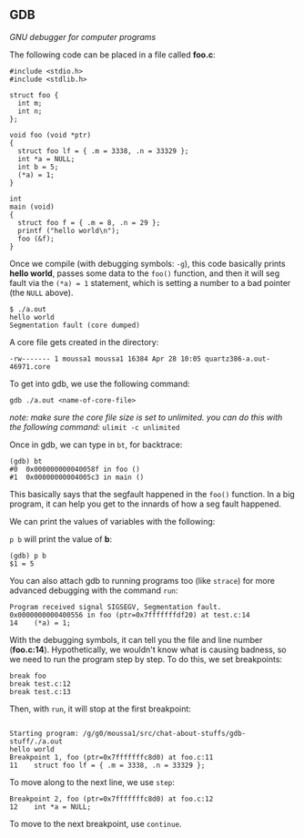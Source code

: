 ## GDB

_GNU debugger for computer programs_

The following code can be placed in a file called **foo.c**:
```
#include <stdio.h>
#include <stdlib.h>

struct foo {
  int m;
  int n;
};

void foo (void *ptr)
{
  struct foo lf = { .m = 3338, .n = 33329 };
  int *a = NULL;
  int b = 5;
  (*a) = 1;
}

int
main (void)
{
  struct foo f = { .m = 8, .n = 29 };
  printf ("hello world\n");
  foo (&f);
}
```

Once we compile (with debugging symbols: `-g`), this code basically prints **hello world**, passes some data to the `foo()` function, and then it will seg fault via the `(*a) = 1` statement, which is setting a number to a bad pointer (the `NULL` above).

```
$ ./a.out
hello world
Segmentation fault (core dumped)
```

A core file gets created in the directory:

```
-rw------- 1 moussa1 moussa1 16384 Apr 28 10:05 quartz386-a.out-46971.core
```

To get into gdb, we use the following command:

`gdb ./a.out <name-of-core-file>`

_note: make sure the core file size is set to unlimited. you can do this with the following command:_ `ulimit -c unlimited`

Once in gdb, we can type in `bt`, for backtrace:

```
(gdb) bt
#0  0x000000000040058f in foo ()
#1  0x00000000004005c3 in main ()
```

This basically says that the segfault happened in the `foo()` function. In a big program, it can help you get to the innards of how a seg fault happened.

We can print the values of variables with the following:

`p b` will print the value of **b**:

```
(gdb) p b
$1 = 5
```

You can also attach gdb to running programs too (like `strace`) for more advanced debugging with the command `run`:

```
Program received signal SIGSEGV, Segmentation fault.
0x0000000000400556 in foo (ptr=0x7fffffffdf20) at test.c:14
14	  (*a) = 1;
```

With the debugging symbols, it can tell you the file and line number (**foo.c:14**). Hypothetically, we wouldn't know what is causing badness, so we need to run the program step by step. To do this, we set breakpoints:

```
break foo
break test.c:12
break test.c:13
```

Then, with `run`, it will stop at the first breakpoint:

```

Starting program: /g/g0/moussa1/src/chat-about-stuffs/gdb-stuff/./a.out
hello world
Breakpoint 1, foo (ptr=0x7fffffffc8d0) at foo.c:11
11	  struct foo lf = { .m = 3338, .n = 33329 };
```

To move along to the next line, we use `step`:

```
Breakpoint 2, foo (ptr=0x7fffffffc8d0) at foo.c:12
12	  int *a = NULL;
```

To move to the next breakpoint, use `continue`.
